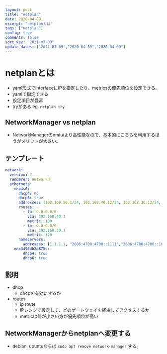 ```yaml
---
layout: post
title: "netplan"
date: 2020-04-09
excerpt: "netplanとは"
tags: ["netplan"]
config: true
comments: false
sort_key: "2021-07-09"
update_dates: ["2021-07-09","2020-04-09","2020-04-09"]
---
```



# netplanとは
 - yaml形式でinterfaceにIPを指定したり、metricsの優先順位を設定できる。 
 - yamlで指定できる
 - 設定項目が豊富
 - tryがある eg. `netplan try`

## NetworkManager vs netplan
 - NetworkManagerのnmtuiより高性能なので、基本的にこちらを利用するほうがメリットが大きい。
 
## テンプレート
```yaml
network:
  version: 2
  renderer: networkd
  ethernets:
    enp4s0:
      dhcp4: no
      dhcp6: true
      addresses: [192.168.50.1/24, 192.168.40.12/24, 192.168.30.12/24, 192.168.20.12/24]
      routes:
        - to: 0.0.0.0/0
          via: 192.168.40.1
          metric: 100
        - to: 0.0.0.0/0
          via: 192.168.30.1
          metric: 120
      nameservers:
        addresses: [1.1.1.1, "2606:4700:4700::1111","2606:4700:4700::1001",8.8.4.4,8.8.8.8]
    enx3495db2d875c:
        dhcp4: true
        dhcp6: true
```

## 説明
 - dhcp
   - dhcpを有効にするか
 - routes
   - ip route
   - IPレンジで設定して、どのゲートウェイを経由してアクセスするか
   - metricは値が小さい方が優先順位が高い

## NetworkManagerからnetplanへ変更する
 - debian, ubuntuならば `sudo apt remove network-manager` する。  

